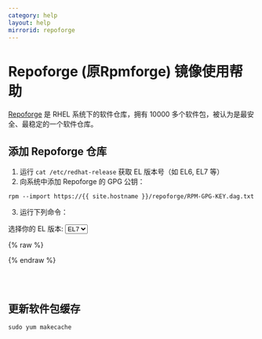```yaml
---
category: help
layout: help
mirrorid: repoforge
---
```


# Repoforge (原Rpmforge) 镜像使用帮助

[Repoforge](http://repoforge.org/) 是 RHEL 系统下的软件仓库，拥有 10000 多个软件包，被认为是最安全、最稳定的一个软件仓库。

## 添加 Repoforge 仓库

1. 运行 `cat /etc/redhat-release` 获取 EL 版本号（如 EL6, EL7 等）
2. 向系统中添加 Repoforge 的 GPG 公钥：
```
rpm --import https://{{ site.hostname }}/repoforge/RPM-GPG-KEY.dag.txt
```
3. 运行下列命令：

<form class="form-inline">
<div class="form-group">
	<label>选择你的 EL 版本: </label>
	<select class="form-control release-select" data-template="#yum-template" data-target="#yum-content">
	  <option data-release="el7" selected>EL7</option>
	  <option data-release="el6">EL6</option>
	  <option data-release="el5">EL5</option>
    <option data-release="el4">EL4</option>
    <option data-release="el3">EL3</option>
	</select>
</div>
</form>

{% raw %}
<script id="yum-template" type="x-tmpl-markup">
sudo cat > /etc/yum.repos.d/rpmforge.repo << EOF
[rpmforge]
name = RHEL $releasever - RPMforge.net - dag
baseurl = https://{{ site.hostname }}/repoforge/redhat/{{release_name}}/en/$basearch/rpmforge
mirrorlist = http://mirrorlist.repoforge.org/{{release_name}}/mirrors-rpmforge
enabled = 1
protect = 0
gpgkey = file:///etc/pki/rpm-gpg/RPM-GPG-KEY-rpmforge-dag
gpgcheck = 1

[rpmforge-extras]
name = RHEL $releasever - RPMforge.net - extras
baseurl = https://{{ site.hostname }}/repoforge/redhat/{{release_name}}/en/$basearch/extras
mirrorlist = http://mirrorlist.repoforge.org/{{release_name}}/mirrors-rpmforge-extras
enabled = 0
protect = 0
gpgkey = file:///etc/pki/rpm-gpg/RPM-GPG-KEY-rpmforge-dag
gpgcheck = 1

[rpmforge-testing]
name = RHEL $releasever - RPMforge.net - testing
baseurl = https://{{ site.hostname }}/repoforge/redhat/{{release_name}}/en/$basearch/testing
mirrorlist = http://mirrorlist.repoforge.org/{{release_name}}/mirrors-rpmforge-testing
enabled = 0  
protect = 0
gpgkey = file:///etc/pki/rpm-gpg/RPM-GPG-KEY-rpmforge-dag
gpgcheck = 1
EOF
</script>
{% endraw %}

<p></p>

<pre>
<code id="yum-content">
</code>
</pre>

## 更新软件包缓存

```
sudo yum makecache
```
